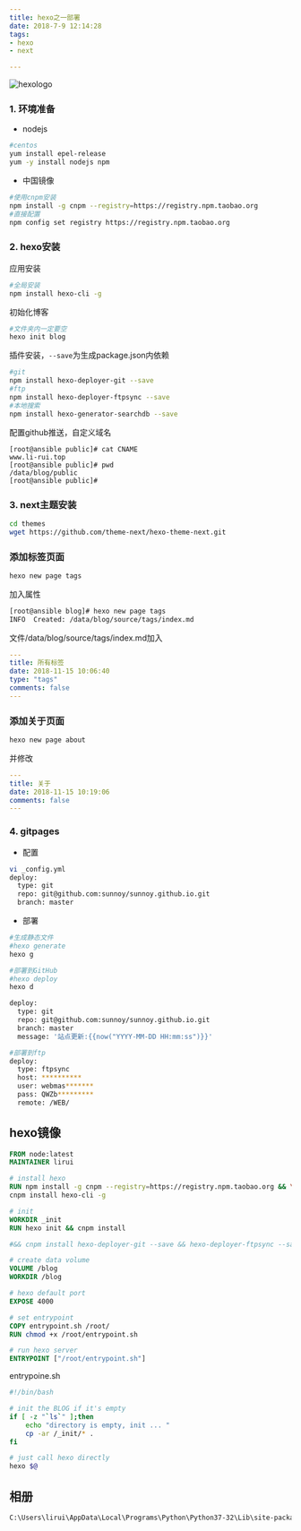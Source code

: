 ```yaml
---
title: hexo之一部署
date: 2018-7-9 12:14:28
tags:
- hexo
- next

---
```


![hexologo](https://qiniu.li-rui.top/hexologo.png)

### 1. 环境准备

- nodejs

```bash
#centos
yum install epel-release
yum -y install nodejs npm 
```

- 中国镜像

```bash
#使用cnpm安装
npm install -g cnpm --registry=https://registry.npm.taobao.org
#直接配置
npm config set registry https://registry.npm.taobao.org
```

<!--more-->

### 2. hexo安装

应用安装

```bash
#全局安装
npm install hexo-cli -g
```

初始化博客

```bash
#文件夹内一定要空
hexo init blog

```
插件安装，`--save`为生成package.json内依赖

```bash
#git
npm install hexo-deployer-git --save
#ftp
npm install hexo-deployer-ftpsync --save
#本地搜索
npm install hexo-generator-searchdb --save
```

配置github推送，自定义域名

```
[root@ansible public]# cat CNAME
www.li-rui.top
[root@ansible public]# pwd
/data/blog/public
[root@ansible public]#
```

### 3. next主题安装

```bash
cd themes
wget https://github.com/theme-next/hexo-theme-next.git

```

### 添加标签页面

```bash
hexo new page tags
```

加入属性

```bash
[root@ansible blog]# hexo new page tags
INFO  Created: /data/blog/source/tags/index.md
```
文件/data/blog/source/tags/index.md加入

```yml
---
title: 所有标签
date: 2018-11-15 10:06:40
type: "tags"
comments: false
---
```

### 添加关于页面

```bash
hexo new page about
```
并修改

```yml
---
title: 关于
date: 2018-11-15 10:19:06
comments: false
---

```


### 4. gitpages

- 配置

```bash
vi _config.yml
deploy:
  type: git
  repo: git@github.com:sunnoy/sunnoy.github.io.git
  branch: master
```

- 部署

```bash
#生成静态文件
#hexo generate
hexo g

#部署到GitHub
#hexo deploy
hexo d

deploy:
  type: git
  repo: git@github.com:sunnoy/sunnoy.github.io.git
  branch: master
  message: '站点更新:{{now("YYYY-MM-DD HH:mm:ss")}}'

#部署到ftp
deploy:
  type: ftpsync
  host: **********
  user: webmas*******
  pass: QWZb*********
  remote: /WEB/

```

## hexo镜像

```Dockerfile
FROM node:latest
MAINTAINER lirui

# install hexo
RUN npm install -g cnpm --registry=https://registry.npm.taobao.org && \
cnpm install hexo-cli -g

# init
WORKDIR _init
RUN hexo init && cnpm install

#&& cnpm install hexo-deployer-git --save && hexo-deployer-ftpsync --save

# create data volume
VOLUME /blog
WORKDIR /blog

# hexo default port
EXPOSE 4000

# set entrypoint
COPY entrypoint.sh /root/
RUN chmod +x /root/entrypoint.sh

# run hexo server
ENTRYPOINT ["/root/entrypoint.sh"]

```

entrypoine.sh

```bash
#!/bin/bash

# init the BLOG if it's empty
if [ -z "`ls`" ];then
    echo "directory is empty, init ... "
    cp -ar /_init/* .
fi

# just call hexo directly
hexo $@
```

## 相册

```bash
C:\Users\lirui\AppData\Local\Programs\Python\Python37-32\Lib\site-packages
```

